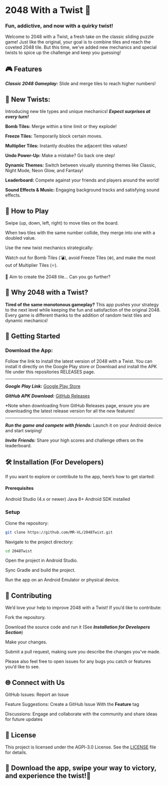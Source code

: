 # 2048 With a Twist 🥨

### Fun, addictive, and now with a quirky twist!

Welcome to 2048 with a Twist, a fresh take on the classic sliding puzzle game! Just like the original, your goal is to combine tiles and reach the coveted 2048 tile. But this time, we’ve added new mechanics and special twists to spice up the challenge and keep you guessing!


## 🎮 Features

***Classic 2048 Gameplay:*** Slide and merge tiles to reach higher numbers!

## 🥨 New Twists:
Introducing new tile types and unique mechanics! ***Expect surprises at every turn!*** <br>

****Bomb Tiles:**** Merge within a time limit or they explode! <br>

****Freeze Tiles:**** Temporarily block certain moves. <br>

****Multiplier Tiles:**** Instantly doubles the adjacent tiles values! <br>

****Undo Power-Up:**** Make a mistake? Go back one step!<br>

****Dynamic Themes:**** Switch between visually stunning themes like Classic, Night Mode, Neon Glow, and Fantasy!<br>

****Leaderboard:**** Compete against your friends and players around the world!<br>

****Sound Effects & Music:**** Engaging background tracks and satisfying sound effects.<br>

## 📖 How to Play
Swipe (up, down, left, right) to move tiles on the board. <br>

When two tiles with the same number collide, they merge into one with a doubled value.<br>

Use the new twist mechanics strategically:<br>

Watch out for Bomb Tiles (💣), avoid Freeze Tiles (❄️), and make the most out of Multiplier Tiles (⭐). <br>

🥅 Aim to create the 2048 tile… Can you go further? <br>


<!--🖥️ Screenshots-->

## 🌟 Why 2048 with a Twist?

****Tired of the same monotonous gameplay?**** This app pushes your strategy to the next level while keeping the fun and satisfaction of the original 2048. Every game is different thanks to the addition of random twist tiles and dynamic mechanics!

## 🚀 Getting Started
### Download the App:
Follow the link to install the latest version of 2048 with a Twist. You can install it directly on the Google Play store or Download and install the APK file under this repositories RELEASES page.

<hr>

***Google Play Link:***  [Google Play Store]() <br>

***GitHub APK Download:***   [GitHub Releases](https://github.com/MR-VL/2048Twist/releases)

*Note when downloading from GitHub Releases page, ensure you are downloading the latest release version for all the new features!

<hr> 

***Run the game and compete with friends:*** Launch it on your Android device and start swiping!

***Invite Friends:*** Share your high scores and challenge others on the leaderboard.

## 🛠️ Installation (For Developers)
If you want to explore or contribute to the app, here’s how to get started:

#### Prerequisites
Android Studio (4.x or newer)
Java 8+
Android SDK installed

### Setup
Clone the repository:
```bash
git clone https://github.com/MR-VL/2048Twist.git
```


Navigate to the project directory:
```bash
cd 2048Twist
```

Open the project in Android Studio. <br>

Sync Gradle and build the project. <br>

Run the app on an Android Emulator or physical device.


## 🤝 Contributing
We’d love your help to improve 2048 with a Twist! If you’d like to contribute:

Fork the repository.

Download the source code and run it (See ***Installation for Developers Section***)

Make your changes.

Submit a pull request, making sure you describe the changes you’ve made.

Please also feel free to open issues for any bugs you catch or features you’d like to see.

## 🌐 Connect with Us
GitHub Issues: Report an Issue

Feature Suggestions: Create a GitHub Issue With the **Feature** tag

Discussions: Engage and collaborate with the community and share ideas for future updates

<!--Email: support@2048twistapp.com-->
## 📝 License
This project is licensed under the AGPl-3.0 License. See the [LICENSE](https://github.com/MR-VL/2048Twist/blob/bd565409c1e9b51a0253a5deee6eecbc19a0497c/LICENSE) file for details.

## 🎉 Download the app, swipe your way to victory, and experience the twist!🎉
